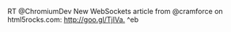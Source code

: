 <!--
id: 1668058433
link: http://kevinisom.info/post/1668058433/rt-chromiumdev-new-websockets-article-from
slug: rt-chromiumdev-new-websockets-article-from
date: Wed Nov 24 2010 22:24:54 GMT+1300 (NZDT)
raw: {"blog_name":"kevinisom","id":1668058433,"post_url":"http://kevinisom.info/post/1668058433/rt-chromiumdev-new-websockets-article-from","slug":"rt-chromiumdev-new-websockets-article-from","type":"text","date":"2010-11-24 09:24:54 GMT","timestamp":1290590694,"state":"published","format":"html","reblog_key":"QjhetcM8","tags":[],"short_url":"http://tmblr.co/Zw68Yy1ZR8r1","highlighted":[],"feed_item":"http://twitter.com/kev_nz/statuses/7296363477864448","from_feed_id":"650289","note_count":0,"title":null,"body":"<p>RT @ChromiumDev New WebSockets article from @cramforce on html5rocks.com: <a href=\"http://goo.gl/TjIVa.\" target=\"_blank\">http://goo.gl/TjIVa.</a> ^eb</p>"}
publish: 2010-11-024
tags: 
title: null
-->


RT @ChromiumDev New WebSockets article from @cramforce on
html5rocks.com: <http://goo.gl/TjIVa.> \^eb


